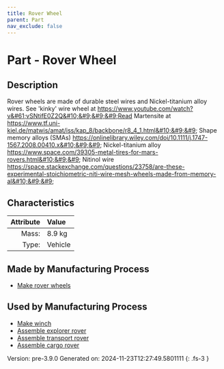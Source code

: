 ```yaml
---
title: Rover Wheel
parent: Part
nav_exclude: false
---
```

# Part - Rover Wheel

## Description
Rover wheels are made of durable steel wires and Nickel-titanium alloy wires.&#10;&#9;&#9;&#9;See &#39;kinky&#39; wire wheel at https://www.youtube.com/watch?v&#61;vSNtifE0Z2Q&#10;&#9;&#9;&#9;Read Martensite at https://www.tf.uni-kiel.de/matwis/amat/iss/kap_8/backbone/r8_4_1.html&#10;&#9;&#9;    Shape memory alloys (SMAs) https://onlinelibrary.wiley.com/doi/10.1111/j.1747-1567.2008.00410.x&#10;&#9;&#9;    Nickel-titanium alloy https://www.space.com/39305-metal-tires-for-mars-rovers.html&#10;&#9;&#9;    Nitinol wire https://space.stackexchange.com/questions/23758/are-these-experimental-stoichiometric-niti-wire-mesh-wheels-made-from-memory-al&#10;&#9;&#9;

## Characteristics

| Attribute      | Value |
|--------:|:------|
|Mass:|8.9 kg|
|Type:|Vehicle|

## Made by Manufacturing Process

- [Make rover wheels](../process/make-rover-wheels.html)

## Used by Manufacturing Process

- [Make winch](../process/make-winch.html)
- [Assemble explorer rover](../process/assemble-explorer-rover.html)
- [Assemble transport rover](../process/assemble-transport-rover.html)
- [Assemble cargo rover](../process/assemble-cargo-rover.html)


Version: pre-3.9.0 Generated on: 2024-11-23T12:27:49.5801111
{: .fs-3 }

